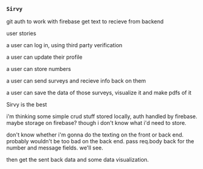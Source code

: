 ### `Sirvy`

git auth to work with firebase
get text to recieve from backend

user stories

a user can log in, using third party verification

a user can update their profile

a user can store numbers

a user can send surveys and recieve info back on them

a user can save the data of those surveys, visualize it and make pdfs of it

Sirvy is the best

i'm thinking some simple crud stuff stored locally, auth handled by firebase. maybe storage on firebase? though i don't know what i'd need to store.

don't know whether i'm gonna do the texting on the front or back end. probably wouldn't be too bad on the back end. pass req.body back for the number and message fields. we'll see.

then get the sent back data and some data visualization.
